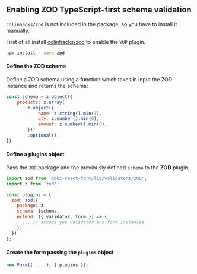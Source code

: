 ## Enabling ZOD TypeScript-first schema validation

`colinhacks/zod` is not included in the package, so you have to install it manually.

First of all install [colinhacks/zod](https://github.com/colinhacks/zod) to enable the `YUP` plugin.

```bash
npm install --save zpd
```

#### Define the ZOD schema

Define a ZOD schema using a function which takes in input the ZOD instance and returns the schema:

```javascript
const schema = z.object({
	products: z.array(
		z.object({
			name: z.string().min(3),
			qty: z.number().min(0),
			amount: z.number().min(0),
		}))
		.optional(),
})
```

#### Define a plugins object

Pass the `ZOD` package and the previously defined `schema` to the **ZOD** plugin.

```javascript
import zod from 'mobx-react-form/lib/validators/ZOD';
import z from 'zod';

const plugins = {
  zod: zod({
    package: z,
    schema: $schema,
    extend: ({ validator, form }) => {
      ... // access yup validator and form instances
    },
  })
};
```

#### Create the form passing the `plugins` object

```javascript
new Form({ ... }, { plugins });
```
